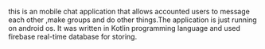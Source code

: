this is an mobile chat application that allows accounted users to message each other ,make groups and do other things.The application is just running on android os.
It was written in Kotlin programming language and used firebase real-time database for storing.
